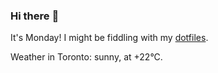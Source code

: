 ### Hi there :wave:

It's Monday! I might be fiddling with my [dotfiles](https://github.com/bewuethr/dotfiles).

Weather in Toronto: sunny, at +22°C.
